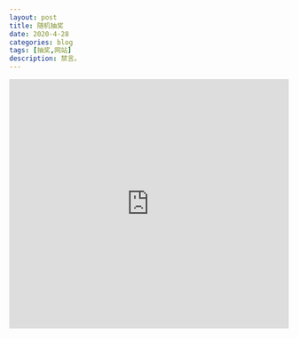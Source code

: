 ```yaml
---
layout: post
title: 随机抽奖
date: 2020-4-28
categories: blog
tags: [抽奖,网站]
description: 禁言。
---
```


<iframe src="https://www.tooleyes.com/embed/random_roll_call.html" width="100%" height="450px;" scrolling="no" style="border:0px;"></iframe>
